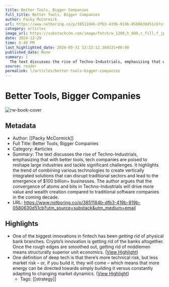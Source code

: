 ```yaml
---
title: Better Tools, Bigger Companies
full_title: Better Tools, Bigger Companies
author: Packy McCormick
url: https://www.notboring.co/p/3851184b-dfb3-419b-919b-0580630d51cb?utm_source=substack&utm_medium=email
category: articles
image_url: https://substackcdn.com/image/fetch/w_1200,h_600,c_fill,f_jpg,q_auto:good,fl_progressive:steep,g_auto/https%3A%2F%2Fsubstack-post-media.s3.amazonaws.com%2Fpublic%2Fimages%2Fa23c4ed9-ca8e-4207-97ea-7d20cbd3d57d_1200x601.png
date: 2024-12-29
time: 6:40 PM
last_highlighted_date: 2024-05-31 13:23:12.360131+00:00
published_date: None
summary: |
  The text discusses the rise of Techno-Industrials, emphasizing that with better tools, tech companies are poised to reshape large industries and tackle significant challenges. It highlights the trend of combining various technologies to create vertically integrated solutions that can disrupt traditional sectors and lead to the emergence of $100 billion+ businesses. The author argues that the convergence of atoms and bits in Techno-Industrials will drive more value and wealth creation compared to traditional software companies in the coming decade.
source: reader
permalink: l/articles/better-tools-bigger-companies
---
```

# Better Tools, Bigger Companies

![rw-book-cover](https://substackcdn.com/image/fetch/w_1200,h_600,c_fill,f_jpg,q_auto:good,fl_progressive:steep,g_auto/https%3A%2F%2Fsubstack-post-media.s3.amazonaws.com%2Fpublic%2Fimages%2Fa23c4ed9-ca8e-4207-97ea-7d20cbd3d57d_1200x601.png)

## Metadata
- Author: [[Packy McCormick]]
- Full Title: Better Tools, Bigger Companies
- Category: #articles
- Summary: The text discusses the rise of Techno-Industrials, emphasizing that with better tools, tech companies are poised to reshape large industries and tackle significant challenges. It highlights the trend of combining various technologies to create vertically integrated solutions that can disrupt traditional sectors and lead to the emergence of $100 billion+ businesses. The author argues that the convergence of atoms and bits in Techno-Industrials will drive more value and wealth creation compared to traditional software companies in the coming decade.
- URL: https://www.notboring.co/p/3851184b-dfb3-419b-919b-0580630d51cb?utm_source=substack&utm_medium=email

## Highlights
- One of the biggest innovations in fintech has been *getting rid* of physical bank branches. Crypto’s innovation is getting rid of the banks altogether. Once the rough edges are smoothed out, getting rid of middlemen means structurally superior unit economics. ([View Highlight](https://read.readwise.io/read/01hz7c3353qf8hmv189bec2ktd))
- One definition of deep tech is that there’s more technical risk, but less market risk – or, if you build it, they will come – which means that more energy can be directed towards simply building it versus constantly adapting to changing market dynamics. ([View Highlight](https://read.readwise.io/read/01hz7d2j85dvt57w23zce5rn7t))
    - Tags: [[strategy]] 


